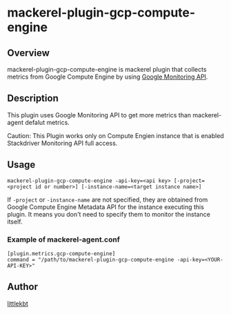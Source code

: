 mackerel-plugin-gcp-compute-engine
====

## Overview

mackerel-plugin-gcp-compute-engine is mackerel plugin that collects metrics from Google Compute Engine by using [Google Monitoring API](https://cloud.google.com/monitoring/api/v3/).

## Description

This plugin uses Google Monitoring API to get more metrics than mackerel-agent defalut metrics.


Caution: This Plugin works only on Compute Engien instance that is enabled Stackdriver Monitoring API full access.

## Usage

```shell
mackerel-plugin-gcp-compute-engine -api-key=<api key> [-project=<project id or number>] [-instance-name=<target instance name>]
```

If `-project` or `-instance-name` are not specified, they are obtained from Google Compute Engine Metadata API for the instance executing this plugin.
It means you don't need to specify them to monitor the instance itself.

### Example of mackerel-agent.conf

```
[plugin.metrics.gcp-compute-engine]
command = "/path/to/mackerel-plugin-gcp-compute-engine -api-key=<YOUR-API-KEY>"
```

## Author

[littlekbt](https://github.com/littlekbt)
